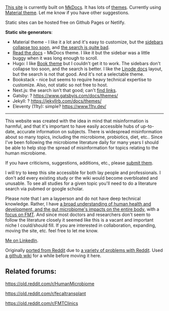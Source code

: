 
[This site](http://humanmicrobiome.info/) is currently built on [MkDocs](https://www.mkdocs.org/). It has lots of [themes](https://github.com/mkdocs/mkdocs/wiki/MkDocs-Themes). Currently using [Material theme](https://github.com/squidfunk/mkdocs-material). Let me know if you have other suggestions. 

Static sites can be hosted free on Github Pages or Netlify. 

**Static site generators**:

* Material theme - I like it a lot and it's easy to customize, but the [sidebars collapse too soon](https://github.com/squidfunk/mkdocs-material/discussions/3210#discussioncomment-2342214), and [the search is quite bad](https://github.com/squidfunk/mkdocs-material/discussions/4384#discussioncomment-4877684). 
* [Read the docs](https://github.com/mkdocs/mkdocs/wiki/MkDocs-Themes) - MkDocs theme. I like it but the sidebar was a little buggy when it was long enough to scroll. 
* Hugo: I like [Book theme](https://themes.gohugo.io/themes/hugo-book/) but I couldn't get it to work. The sidebars don't collapse too soon, and the search is better. I like the [Linode docs](https://gohugo.io/showcase/linode/) layout, but the search is not that good. And it's not a selectable theme. 
* Bookstack - nice but seems to require heavy technical expertise to customize. Also, not static so not free to host. 
* Next.js: the search isn't that good; can't [find links](https://nextjs.org/docs/advanced-features/measuring-performance#sending-results-to-analytics).
* Gatsby: ? https://www.gatsbyjs.com/docs/themes/
* Jekyll: ? https://jekyllrb.com/docs/themes/
* Eleventy (11ty): simple? https://www.11ty.dev/ 



---


This website was created with the idea in mind that misinformation is harmful, and that it's important to have easily accessible hubs of up-to-date, accurate information on subjects. There is widespread misinformation about so many topics, including the microbiome, probiotics, diet, etc.. Since I've been following the microbiome literature daily for many years I should be able to help stop the spread of misinformation for topics relating to the human microbiome. 

If you have criticisms, suggestions, additions, etc., please [submit them](https://github.com/MaximilianKohler/HumanMicrobiome/issues). 

I will try to keep this site accessible for both lay people and professionals. I don't add every existing study or the wiki would become overbloated and unusable. To see all studies for a given topic you'll need to do a literature search via pubmed or google scholar. 

Please note that I am a layperson and do not have deep technical knowledge. Rather, I have [a broad understanding of human health and development, and the gut microbiome's impacts on the entire body](https://medium.com/@MaximilianKohler/a-critical-look-at-the-current-and-longstanding-ethos-of-childbearing-the-repercussions-its-been-6e37f7f7b13f), with a [focus on FMT](https://maximiliankohler.blogspot.com/p/blog-page.html). And since most doctors and researchers don't seem to follow the literature closely it seemed like this is a vacant and important niche I could/should fill. If you are interested in collaboration, expanding, moving the site, etc. feel free to let me know. 

[Me on LinkedIn](https://www.linkedin.com/in/michael-harrop-25487b132/).



Originally [ported from Reddit](https://web.archive.org/web/20181101093145/https://old.reddit.com/r/HumanMicrobiome/wiki/index) due to [a variety of problems with Reddit](https://archive.fo/jzTPu). Used [a github wiki](https://github.com/MaximilianKohler/HumanMicrobiome/wiki/intro) for a while before moving it here. 




## Related forums:

https://old.reddit.com/r/HumanMicrobiome

https://old.reddit.com/r/fecaltransplant

https://old.reddit.com/r/FMTClinics


&#x200B;
